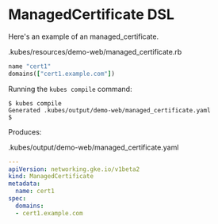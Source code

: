 # ManagedCertificate DSL

Here's an example of an managed_certificate.

.kubes/resources/demo-web/managed_certificate.rb

```ruby
name "cert1"
domains(["cert1.example.com"])
```

Running the `kubes compile` command:

    $ kubes compile
    Generated .kubes/output/demo-web/managed_certificate.yaml
    $

Produces:

.kubes/output/demo-web/managed_certificate.yaml

```yaml
---
apiVersion: networking.gke.io/v1beta2
kind: ManagedCertificate
metadata:
  name: cert1
spec:
  domains:
  - cert1.example.com
```

